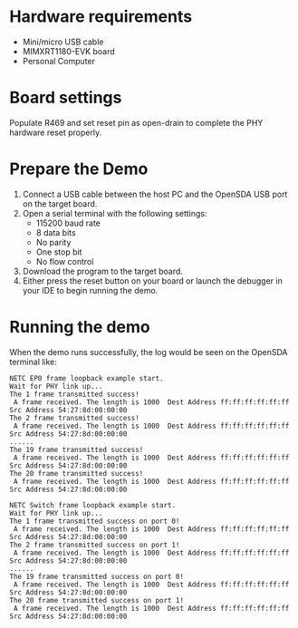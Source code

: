 Hardware requirements
=====================
- Mini/micro USB cable
- MIMXRT1180-EVK board
- Personal Computer

Board settings
============
Populate R469 and set reset pin as open-drain to complete the PHY hardware reset properly.

Prepare the Demo
===============
1.  Connect a USB cable between the host PC and the OpenSDA USB port on the target board.
2.  Open a serial terminal with the following settings:
    - 115200 baud rate
    - 8 data bits
    - No parity
    - One stop bit
    - No flow control
3.  Download the program to the target board.
4.  Either press the reset button on your board or launch the debugger in your IDE to begin running the demo.

Running the demo
===============
When the demo runs successfully, the log would be seen on the OpenSDA terminal like:

~~~~~~~~~~~~~~~~~~~~~~~~~~~~~~~~~~~~~~~~~
NETC EP0 frame loopback example start.
Wait for PHY link up...
The 1 frame transmitted success!
 A frame received. The length is 1000  Dest Address ff:ff:ff:ff:ff:ff Src Address 54:27:8d:00:00:00
The 2 frame transmitted success!
 A frame received. The length is 1000  Dest Address ff:ff:ff:ff:ff:ff Src Address 54:27:8d:00:00:00
......
The 19 frame transmitted success!
 A frame received. The length is 1000  Dest Address ff:ff:ff:ff:ff:ff Src Address 54:27:8d:00:00:00
The 20 frame transmitted success!
 A frame received. The length is 1000  Dest Address ff:ff:ff:ff:ff:ff Src Address 54:27:8d:00:00:00

NETC Switch frame loopback example start.
Wait for PHY link up...
The 1 frame transmitted success on port 0!
 A frame received. The length is 1000  Dest Address ff:ff:ff:ff:ff:ff Src Address 54:27:8d:00:00:00 
The 2 frame transmitted success on port 1!
 A frame received. The length is 1000  Dest Address ff:ff:ff:ff:ff:ff Src Address 54:27:8d:00:00:00 
......
The 19 frame transmitted success on port 0!
 A frame received. The length is 1000  Dest Address ff:ff:ff:ff:ff:ff Src Address 54:27:8d:00:00:00 
The 20 frame transmitted success on port 1!
 A frame received. The length is 1000  Dest Address ff:ff:ff:ff:ff:ff Src Address 54:27:8d:00:00:00 

~~~~~~~~~~~~~~~~~~~~~~~~~~~~~~~~~~~~~~~~~